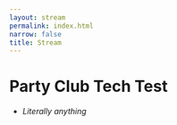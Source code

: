 ```yaml
---
layout: stream
permalink: index.html
narrow: false
title: Stream
---
```

<!-- date and time are in _config.yml -->

<!-- badges to go with game name: jokes, drawing, trivia, strategy, other -->
# Party Club Tech Test
* *Literally anything*